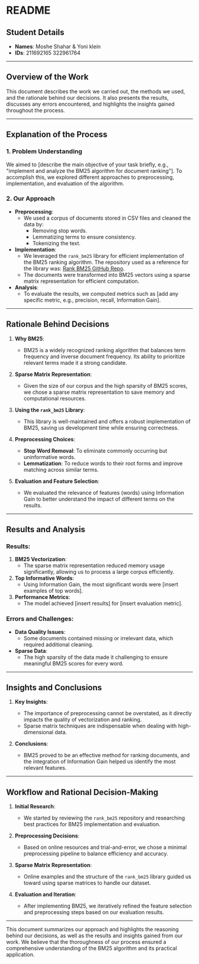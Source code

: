 # README

## Student Details
- **Names**: Moshe Shahar & Yoni klein
- **IDs**: 211692165 322961764

---

## Overview of the Work
This document describes the work we carried out, the methods we used, and the rationale behind our decisions. It also presents the results, discusses any errors encountered, and highlights the insights gained throughout the process.

---

## Explanation of the Process

### 1. **Problem Understanding**
We aimed to [describe the main objective of your task briefly, e.g., "implement and analyze the BM25 algorithm for document ranking"]. To accomplish this, we explored different approaches to preprocessing, implementation, and evaluation of the algorithm.

### 2. **Our Approach**
- **Preprocessing**:
  - We used a corpus of documents stored in CSV files and cleaned the data by:
    - Removing stop words.
    - Lemmatizing terms to ensure consistency.
    - Tokenizing the text.
- **Implementation**:
  - We leveraged the `rank_bm25` library for efficient implementation of the BM25 ranking algorithm. The repository used as a reference for the library was: [Rank BM25 GitHub Repo](https://github.com/dorianbrown/rank_bm25/tree/master).
  - The documents were transformed into BM25 vectors using a sparse matrix representation for efficient computation.
- **Analysis**:
  - To evaluate the results, we computed metrics such as [add any specific metric, e.g., precision, recall, Information Gain].

---

## Rationale Behind Decisions
1. **Why BM25**:
   - BM25 is a widely recognized ranking algorithm that balances term frequency and inverse document frequency. Its ability to prioritize relevant terms made it a strong candidate.
   
2. **Sparse Matrix Representation**:
   - Given the size of our corpus and the high sparsity of BM25 scores, we chose a sparse matrix representation to save memory and computational resources.

3. **Using the `rank_bm25` Library**:
   - This library is well-maintained and offers a robust implementation of BM25, saving us development time while ensuring correctness.

4. **Preprocessing Choices**:
   - **Stop Word Removal**: To eliminate commonly occurring but uninformative words.
   - **Lemmatization**: To reduce words to their root forms and improve matching across similar terms.

5. **Evaluation and Feature Selection**:
   - We evaluated the relevance of features (words) using Information Gain to better understand the impact of different terms on the results.

---

## Results and Analysis

### Results:
1. **BM25 Vectorization**:
   - The sparse matrix representation reduced memory usage significantly, allowing us to process a large corpus efficiently.
2. **Top Informative Words**:
   - Using Information Gain, the most significant words were [insert examples of top words].
3. **Performance Metrics**:
   - The model achieved [insert results] for [insert evaluation metric].

### Errors and Challenges:
- **Data Quality Issues**:
  - Some documents contained missing or irrelevant data, which required additional cleaning.
- **Sparse Data**:
  - The high sparsity of the data made it challenging to ensure meaningful BM25 scores for every word.

---

## Insights and Conclusions

1. **Key Insights**:
   - The importance of preprocessing cannot be overstated, as it directly impacts the quality of vectorization and ranking.
   - Sparse matrix techniques are indispensable when dealing with high-dimensional data.
   
2. **Conclusions**:
   - BM25 proved to be an effective method for ranking documents, and the integration of Information Gain helped us identify the most relevant features.

---

## Workflow and Rational Decision-Making
1. **Initial Research**:
   - We started by reviewing the `rank_bm25` repository and researching best practices for BM25 implementation and evaluation.

2. **Preprocessing Decisions**:
   - Based on online resources and trial-and-error, we chose a minimal preprocessing pipeline to balance efficiency and accuracy.

3. **Sparse Matrix Representation**:
   - Online examples and the structure of the `rank_bm25` library guided us toward using sparse matrices to handle our dataset.

4. **Evaluation and Iteration**:
   - After implementing BM25, we iteratively refined the feature selection and preprocessing steps based on our evaluation results.

---

This document summarizes our approach and highlights the reasoning behind our decisions, as well as the results and insights gained from our work. We believe that the thoroughness of our process ensured a comprehensive understanding of the BM25 algorithm and its practical application.
